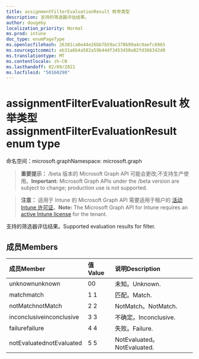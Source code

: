 ```yaml
---
title: assignmentFilterEvaluationResult 枚举类型
description: 支持的筛选器评估结果。
author: dougeby
localization_priority: Normal
ms.prod: intune
doc_type: enumPageType
ms.openlocfilehash: 26381ca0e44e26bb7b59ac378b99a4c9aefc6965
ms.sourcegitcommit: eb31a6b4a582a59b44df3453450a82fd366342d0
ms.translationtype: MT
ms.contentlocale: zh-CN
ms.lasthandoff: 02/09/2021
ms.locfileid: "50160290"
---
```

# <a name="assignmentfilterevaluationresult-enum-type"></a><span data-ttu-id="2a651-103">assignmentFilterEvaluationResult 枚举类型</span><span class="sxs-lookup"><span data-stu-id="2a651-103">assignmentFilterEvaluationResult enum type</span></span>

<span data-ttu-id="2a651-104">命名空间：microsoft.graph</span><span class="sxs-lookup"><span data-stu-id="2a651-104">Namespace: microsoft.graph</span></span>

> <span data-ttu-id="2a651-105">**重要提示：** /beta 版本的 Microsoft Graph API 可能会更改;不支持生产使用。</span><span class="sxs-lookup"><span data-stu-id="2a651-105">**Important:** Microsoft Graph APIs under the /beta version are subject to change; production use is not supported.</span></span>

> <span data-ttu-id="2a651-106">**注意：** 适用于 Intune 的 Microsoft Graph API 需要适用于租户的 [活动 Intune 许可证](https://go.microsoft.com/fwlink/?linkid=839381)。</span><span class="sxs-lookup"><span data-stu-id="2a651-106">**Note:** The Microsoft Graph API for Intune requires an [active Intune license](https://go.microsoft.com/fwlink/?linkid=839381) for the tenant.</span></span>

<span data-ttu-id="2a651-107">支持的筛选器评估结果。</span><span class="sxs-lookup"><span data-stu-id="2a651-107">Supported evaluation results for filter.</span></span>

## <a name="members"></a><span data-ttu-id="2a651-108">成员</span><span class="sxs-lookup"><span data-stu-id="2a651-108">Members</span></span>
|<span data-ttu-id="2a651-109">成员</span><span class="sxs-lookup"><span data-stu-id="2a651-109">Member</span></span>|<span data-ttu-id="2a651-110">值</span><span class="sxs-lookup"><span data-stu-id="2a651-110">Value</span></span>|<span data-ttu-id="2a651-111">说明</span><span class="sxs-lookup"><span data-stu-id="2a651-111">Description</span></span>|
|:---|:---|:---|
|<span data-ttu-id="2a651-112">unknown</span><span class="sxs-lookup"><span data-stu-id="2a651-112">unknown</span></span>|<span data-ttu-id="2a651-113">0</span><span class="sxs-lookup"><span data-stu-id="2a651-113">0</span></span>|<span data-ttu-id="2a651-114">未知。</span><span class="sxs-lookup"><span data-stu-id="2a651-114">Unknown.</span></span>|
|<span data-ttu-id="2a651-115">match</span><span class="sxs-lookup"><span data-stu-id="2a651-115">match</span></span>|<span data-ttu-id="2a651-116">1 </span><span class="sxs-lookup"><span data-stu-id="2a651-116">1</span></span>|<span data-ttu-id="2a651-117">匹配。</span><span class="sxs-lookup"><span data-stu-id="2a651-117">Match.</span></span>|
|<span data-ttu-id="2a651-118">notMatch</span><span class="sxs-lookup"><span data-stu-id="2a651-118">notMatch</span></span>|<span data-ttu-id="2a651-119">2 </span><span class="sxs-lookup"><span data-stu-id="2a651-119">2</span></span>|<span data-ttu-id="2a651-120">NotMatch。</span><span class="sxs-lookup"><span data-stu-id="2a651-120">NotMatch.</span></span>|
|<span data-ttu-id="2a651-121">inconclusive</span><span class="sxs-lookup"><span data-stu-id="2a651-121">inconclusive</span></span>|<span data-ttu-id="2a651-122">3 </span><span class="sxs-lookup"><span data-stu-id="2a651-122">3</span></span>|<span data-ttu-id="2a651-123">不确定。</span><span class="sxs-lookup"><span data-stu-id="2a651-123">Inconclusive.</span></span>|
|<span data-ttu-id="2a651-124">failure</span><span class="sxs-lookup"><span data-stu-id="2a651-124">failure</span></span>|<span data-ttu-id="2a651-125">4 </span><span class="sxs-lookup"><span data-stu-id="2a651-125">4</span></span>|<span data-ttu-id="2a651-126">失败。</span><span class="sxs-lookup"><span data-stu-id="2a651-126">Failure.</span></span>|
|<span data-ttu-id="2a651-127">notEvaluated</span><span class="sxs-lookup"><span data-stu-id="2a651-127">notEvaluated</span></span>|<span data-ttu-id="2a651-128">5 </span><span class="sxs-lookup"><span data-stu-id="2a651-128">5</span></span>|<span data-ttu-id="2a651-129">NotEvaluated。</span><span class="sxs-lookup"><span data-stu-id="2a651-129">NotEvaluated.</span></span>|




